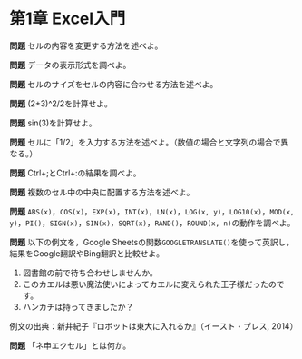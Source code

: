 # 第1章 Excel入門

**問題** セルの内容を変更する方法を述べよ。

**問題** データの表示形式を調べよ。

**問題** セルのサイズをセルの内容に合わせる方法を述べよ。

**問題** (2+3)^2/2を計算せよ。

**問題** sin(3)を計算せよ。

**問題** セルに「1/2」を入力する方法を述べよ。（数値の場合と文字列の場合で異なる。）

**問題** Ctrl+;とCtrl+:の結果を調べよ。

**問題** 複数のセル中の中央に配置する方法を述べよ。

**問題** `ABS(x)`，`COS(x)`，`EXP(x)`，`INT(x)`，`LN(x)`，`LOG(x, y)`，`LOG10(x)`，`MOD(x, y)`，`PI()`，`SIGN(x)`，`SIN(x)`，`SQRT(x)`，`RAND()`，`ROUND(x, n)`の動作を調べよ。

**問題** 以下の例文を，Google Sheetsの関数`GOOGLETRANSLATE()`を使って英訳し，結果をGoogle翻訳やBing翻訳と比較せよ。

1. 図書館の前で待ち合わせしませんか。
1. このカエルは悪い魔法使いによってカエルに変えられた王子様だったのです。
1. ハンカチは持ってきましたか？

例文の出典：新井紀子『ロボットは東大に入れるか』（イースト・プレス, 2014）

**問題** 「ネ申エクセル」とは何か。